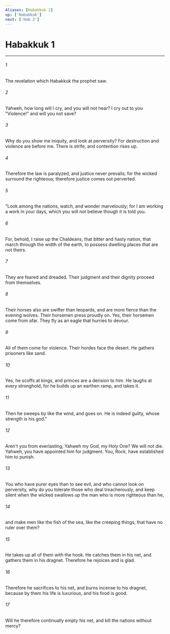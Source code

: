 ```yaml
---
Aliases: [Habakkuk 1]
up: ['Habakkuk']
next: ['Hab 2']
---
```

# Habakkuk 1
***





###### 1 

The revelation which Habakkuk the prophet saw. 



###### 2 

Yahweh, how long will I cry, and you will not hear? I cry out to you "Violence!" and will you not save? 



###### 3 

Why do you show me iniquity, and look at perversity? For destruction and violence are before me. There is strife, and contention rises up. 



###### 4 

Therefore the law is paralyzed, and justice never prevails; for the wicked surround the righteous; therefore justice comes out perverted. 



###### 5 

"Look among the nations, watch, and wonder marvelously; for I am working a work in your days, which you will not believe though it is told you. 



###### 6 

For, behold, I raise up the Chaldeans, that bitter and hasty nation, that march through the width of the earth, to possess dwelling places that are not theirs. 



###### 7 

They are feared and dreaded. Their judgment and their dignity proceed from themselves. 



###### 8 

Their horses also are swifter than leopards, and are more fierce than the evening wolves. Their horsemen press proudly on. Yes, their horsemen come from afar. They fly as an eagle that hurries to devour. 



###### 9 

All of them come for violence. Their hordes face the desert. He gathers prisoners like sand. 



###### 10 

Yes, he scoffs at kings, and princes are a derision to him. He laughs at every stronghold, for he builds up an earthen ramp, and takes it. 



###### 11 

Then he sweeps by like the wind, and goes on. He is indeed guilty, whose strength is his god." 



###### 12 

Aren't you from everlasting, Yahweh my God, my Holy One? We will not die. Yahweh, you have appointed him for judgment. You, Rock, have established him to punish. 



###### 13 

You who have purer eyes than to see evil, and who cannot look on perversity, why do you tolerate those who deal treacherously, and keep silent when the wicked swallows up the man who is more righteous than he, 



###### 14 

and make men like the fish of the sea, like the creeping things, that have no ruler over them? 



###### 15 

He takes up all of them with the hook. He catches them in his net, and gathers them in his dragnet. Therefore he rejoices and is glad. 



###### 16 

Therefore he sacrifices to his net, and burns incense to his dragnet, because by them his life is luxurious, and his food is good. 



###### 17 

Will he therefore continually empty his net, and kill the nations without mercy?
